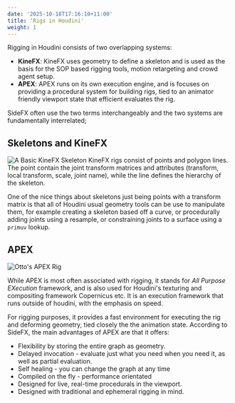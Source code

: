 ```yaml
---
date: '2025-10-18T17:16:10+11:00'
title: ‘Rigs in Houdini'
weight: 1
---
```

Rigging in Houdini consists of two overlapping systems:

- **KineFX**: KineFX uses geometry to define a skeleton and is used as the basis for the SOP based rigging tools, motion retargeting and crowd agent setup.
- **APEX**: APEX runs on its own execution engine, and is focuses on providing a procedural system for building rigs, tied to an animator friendly viewport state that efficient evaluates the rig. 

SideFX often use the two terms interchangeably and the two systems are fundamentally interrelated;  

## Skeletons and KineFX
![](/apex/img/getting_started.kinefx.png "A Basic KineFX Skeleton")
KineFX rigs consist of points and polygon lines. The point contain the joint transform matrices and attributes (transform, local transform, scale, joint name), while the line defines the hierarchy of the skeleton. 

One of the nice things about skeletons just being points with a transform matrix is that all of Houdini usual geometry tools can be use to manipulate them, for example creating a skeleton based off a curve, or procedurally adding joints using a resample, or constraining joints to a surface using a `primuv` lookup. 

## APEX 
![](/apex/img/getting_started.apex.png "Otto's APEX Rig")

While APEX is most often associated with rigging, it stands for *All Purpose EXecution* framework, and is also used for Houdini's texturing and compositing framework Copernicus etc. It is an execution framework that runs outside of houdini, with the emphasis on speed. 

For rigging purposes, it provides a fast environment for executing the rig and deforming geometry, tied closely the the animation state.  According to SideFX, the main advantages of APEX are that it offers:

- Flexibility by storing the entire graph as geometry.
- Delayed invocation - evaluate just what you need when you need it, as well as partial evaluation.
- Self healing - you can change the graph at any time
- Compiled on the fly - performance orientated
- Designed for live, real-time procedurals in the viewport.
- Designed with traditional and ephemeral rigging in mind.